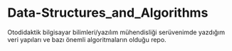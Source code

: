 # Data-Structures_and_Algorithms

Otodidaktik bilgisayar bilimleri/yazılım mühendisliği serüvenimde yazdığım veri yapıları ve bazı önemli algoritmaların olduğu repo.
